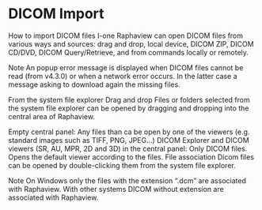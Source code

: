 # DICOM Import


How to import DICOM files
I-one Raphaview can open DICOM files from various ways and sources: drag and drop, local device, DICOM ZIP, DICOM CD/DVD, DICOM Query/Retrieve, and from commands locally or remotely.

 Note
An popup error message is displayed when DICOM files cannot be read (from v4.3.0) or when a network error occurs. In the latter case a message asking to download again the missing files.

From the system file explorer
Drag and drop
Files or folders selected from the system file explorer can be opened by dragging and dropping into the central area of Raphaview.

Empty central panel: Any files than ca be open by one of the viewers (e.g. standard images such as TIFF, PNG, JPEG…)
DICOM Explorer and DICOM viewers (SR, AU, MPR, 2D and 3D) in the central panel: Only DICOM files. Opens the default viewer according to the files.
File association
Dicom files can be opened by double-clicking them from the system file explorer.

 Note
On Windows only the files with the extension “.dcm” are associated with Raphaview. With other systems DICOM without extension are associated with Raphaview.

